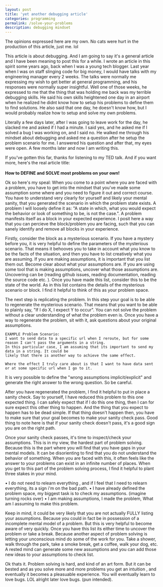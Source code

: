 ```yaml
---
layout: post
title: 'yet another debugging article'
categories: programming
permalink: /solve-your-problems
description: debugging mindset
---
```


The opinions expressed here are my own. No cats were hurt in the production of this article, just me. lol 

This article is about debugging. And I am going to say it's a general article and I have been meaning to
post this for a while. I wrote an article in this spirit some years ago, back when I was a young tech blogger. 
Last year when I was on staff slinging code for big money, I would have talks with my engineering manager every 
2 weeks. The talks were normally me expressing my wish to get better at general programming, and his responses 
were normally super insightful. Well one of those weeks, he expressed to me that the thing that was holding 
me back was my terrible debugging skills. He said his own skills heightened one day in an airport when he realized 
he didnt know how to setup his problems to define them to find solutions. He also said that one day, he doesn't know 
how, but I would probably realize how to setup and solve my own problems. 

Literally a few days later, after I was going to leave work for the day, he slacked me and asked if I had a minute. 
I said yes, and he asked me if I solved a bug I was working on, and I said no. He walked me through his mindset about 
debugging and asked me a question after he setup the problem scenario for me. I answered his question and after that, my eyes 
were open. A few months later and now I am writing this. 

If you've gotten this far, thanks for listening to my TED talk. And if you want more, here's the real article title:
<br>
<br>
<strong> How to DEFINE and SOLVE most problems on your own!</strong>

Ok so here's my speal: 
When you come to a point where you are faced with a problem, you have to get into the mindset that you've made some 
assumption some where and you need to figure it out and correct course. You have to understand very clearly for yourself 
and likely your mental sanity, that you generated the scenario in which the problem state exists. A problem I will loosely
define it as: "A state in which, what you would expect the behavior or look of something to be, is not the case.".
A problem manifests itself as a block in your expected experience. I posit here a way that you can percieve the block/problem 
you are facing, such that you can sanely identify and remove all blocks in your experience. 

Firstly, consider the block as a mysterious scenario. If you have a mystery before you, it is very helpful to define the
parameters of the mysterious scenario. That means it behooves you to take in account what you know to be the facts of the 
situation, and then you have to list creatively what you are assuming. If you are making assumptions, it is important 
that you list them out. Become clear about what your assumptions are. If you are using some tool that is making assumptions,
uncover what those assumptions are. Uncovering can be (reading github issues, reading documentation, reading the source code etc. ). Once you have made this list, consider this to be the state of the world. As in this list contains the details of the mysterious scenario or block. I find it helpful to think of this as your problem space. 

The next step is replicating the problem. In this step your goal is to be able to regenerate the mysterious scenario. 
That means that you want to be able to plainly say, "If I do X, I expect Y to occur". You can not solve the problem without a clear understanding of what the problem even is. Once you have a way to regenerate the problem, sit with it, ask questions about your original assumptions.  

```
EXAMPLE Problem Scenario:  
I want to send data to a specific url when I reroute, but for some reason I can't pass the arguments in a string. 
In this particular case, I am assuming that its important to send my data in a string. It could be 
likely that there is another way to achieve the same effect.

Where the effect I truly care about is that I want to have data sent or at some specific url when I go to it. 
```
 
It is very possible to define the "wrong assumptions implicit/explicit" and generate the right answer to the wrong question. So be careful. 

After you have regenerated the problem, I find it helpful to put in place a sanity check. Say to yourself, I have reduced this problem to this one expected thing. I can safely expect that if I do this one thing, then I can for sure expect this other thing to happen. And the thing that you expect to happen has to be dead simple. If that thing doesn't happen then, you have to make sure that your goal becomes to make your sanity check pass. Good thing to note here is that if your sanity check doesn't pass, it's a good sign you are on the right path. 

Once your sanity check passes, it's time to inspect/check your assumptions. This is in my view, the hardest part of problem 
solving. Because this is the part where you will find that you have gaps in your mental models. It can be disorienting to find that you do not understand the behavior of something. When you are faced with this, it often feels like the answer to your problems can exist in an infinite number of places. When you get to this part of the problem solving process, I find it 
helpful to plant three stakes in your mind. 

• I do not need to relearn everything , and if I feel that I need to relearn everything, its a sign i'm on the bad path. 
• I have already defined the problem space, my biggest task is to check my assumptions. (imagine turning rocks over)
• I am making assumptions, I made the problem, What am I assuming to make this problem. 

Keep in mind, it could be very likely that you are not actually FULLY listing your assumptions. Because you could in fact 
be in possession of a incomplete mental model of a problem. But this is very helpful to become aware of very quickly. Once you have this list its either time to uncover the problem or take a break. Because another aspect of problem solving is letting your unconscious mind do some of the work for you. Take a shower, walk through the park, take a smoke break, get a coffee, walk your dog, etc. A rested mind can generate some new assumptions and you can add those new ideas to your assumptions to check list. 

Ok thats it. Problem solving is hard, and kind of an art form. But it can be bested and as you solve more and more problems
you get an intuition , and eventually it becomes a pleasuable experience. You will eventually learn to love bugs. LOL alright
later love bugs. (pun intended).  